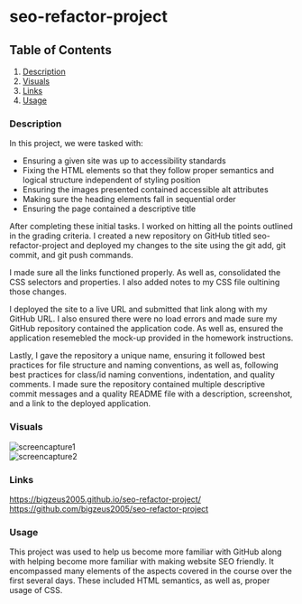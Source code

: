# seo-refactor-project

## Table of Contents
1. [Description](#Description)
2. [Visuals](#Visuals)
3. [Links](#Links)
4. [Usage](#Usage)

### Description  
In this project, we were tasked with:  

- Ensuring a given site was up to accessibility standards
- Fixing the HTML elements so that they follow proper semantics and logical structure independent of styling position
- Ensuring the images presented contained accessible alt attributes
- Making sure the heading elements fall in sequential order
- Ensuring the page contained a descriptive title  

After completing these initial tasks. I worked on hitting all the points outlined in the grading criteria. I created a new repository on GitHub titled seo-refactor-project and deployed my changes to the site using the git add, git commit, and git push commands.  

I made sure all the links functioned properly. As well as, consolidated the CSS selectors and properties. I also added notes to my CSS file oultining those changes.  

I deployed the site to a live URL and submitted that link along with my GitHub URL. I also ensured there were no load errors and made sure my GitHub repository contained the application code. As well as, ensured the application resemebled the mock-up provided in the homework instructions.  

Lastly, I gave the repository a unique name, ensuring it followed best practices for file structure and naming conventions, as well as, following best practices for class/id naming conventions, indentation, and quality comments. I made sure the repository contained multiple descriptive commit messages and a quality README file with a description, screenshot, and a link to the deployed application. 

### Visuals

![screencapture1](seo-refactor-project\assets\images\screen-cap1.PNG)  
![screencapture2](seo-refactor-project\assets\images\screen-cap2.PNG)

### Links

https://bigzeus2005.github.io/seo-refactor-project/  
https://github.com/bigzeus2005/seo-refactor-project


### Usage

This project was used to help us become more familiar with GitHub along with helping become more familiar with making website SEO friendly. It encompassed many elements of the aspects covered in the course over the first several days. These included HTML semantics, as well as, proper usage of CSS. 